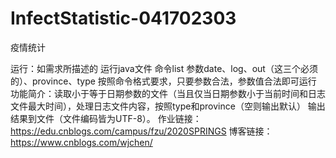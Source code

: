 # InfectStatistic-041702303
疫情统计

运行：如需求所描述的 运行java文件 命令list 参数date、log、out（这三个必须的）、province、type
按照命令格式要求，只要参数合法，参数值合法即可运行
功能简介：读取小于等于日期参数的文件（当且仅当日期参数小于当前时间和日志文件最大时间），处理日志文件内容，按照type和province（空则输出默认）
输出结果到文件（文件编码皆为UTF-8）。
作业链接：https://edu.cnblogs.com/campus/fzu/2020SPRINGS
博客链接：https://www.cnblogs.com/wjchen/
